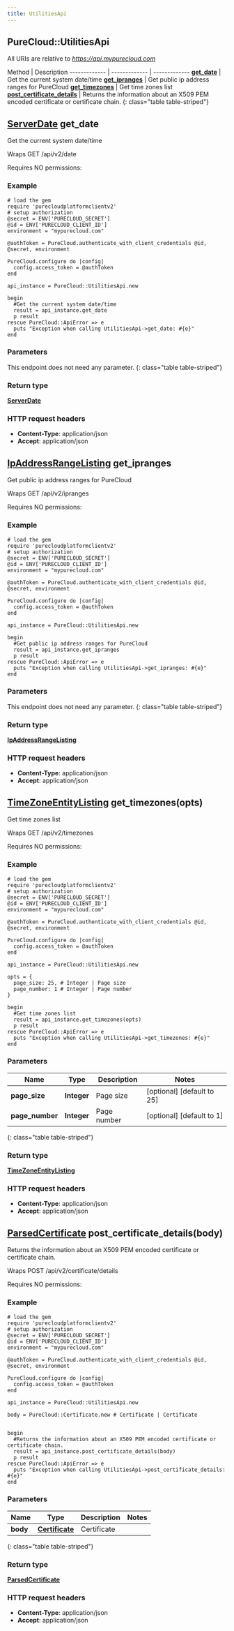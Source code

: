 ```yaml
---
title: UtilitiesApi
---
```


## PureCloud::UtilitiesApi

All URIs are relative to *https://api.mypurecloud.com*

Method | Description
------------- | ------------- | -------------
[**get_date**](UtilitiesApi.html#get_date) | Get the current system date/time
[**get_ipranges**](UtilitiesApi.html#get_ipranges) | Get public ip address ranges for PureCloud
[**get_timezones**](UtilitiesApi.html#get_timezones) | Get time zones list
[**post_certificate_details**](UtilitiesApi.html#post_certificate_details) | Returns the information about an X509 PEM encoded certificate or certificate chain.
{: class="table table-striped"}

<a name="get_date"></a>

## [**ServerDate**](ServerDate.html) get_date



Get the current system date/time



Wraps GET /api/v2/date 

Requires NO permissions: 



### Example
```{"language":"ruby"}
# load the gem
require 'purecloudplatformclientv2'
# setup authorization
@secret = ENV['PURECLOUD_SECRET']
@id = ENV['PURECLOUD_CLIENT_ID']
environment = "mypurecloud.com"

@authToken = PureCloud.authenticate_with_client_credentials @id, @secret, environment

PureCloud.configure do |config|
  config.access_token = @authToken
end

api_instance = PureCloud::UtilitiesApi.new

begin
  #Get the current system date/time
  result = api_instance.get_date
  p result
rescue PureCloud::ApiError => e
  puts "Exception when calling UtilitiesApi->get_date: #{e}"
end
```

### Parameters
This endpoint does not need any parameter.
{: class="table table-striped"}


### Return type

[**ServerDate**](ServerDate.html)

### HTTP request headers

 - **Content-Type**: application/json
 - **Accept**: application/json



<a name="get_ipranges"></a>

## [**IpAddressRangeListing**](IpAddressRangeListing.html) get_ipranges



Get public ip address ranges for PureCloud



Wraps GET /api/v2/ipranges 

Requires NO permissions: 



### Example
```{"language":"ruby"}
# load the gem
require 'purecloudplatformclientv2'
# setup authorization
@secret = ENV['PURECLOUD_SECRET']
@id = ENV['PURECLOUD_CLIENT_ID']
environment = "mypurecloud.com"

@authToken = PureCloud.authenticate_with_client_credentials @id, @secret, environment

PureCloud.configure do |config|
  config.access_token = @authToken
end

api_instance = PureCloud::UtilitiesApi.new

begin
  #Get public ip address ranges for PureCloud
  result = api_instance.get_ipranges
  p result
rescue PureCloud::ApiError => e
  puts "Exception when calling UtilitiesApi->get_ipranges: #{e}"
end
```

### Parameters
This endpoint does not need any parameter.
{: class="table table-striped"}


### Return type

[**IpAddressRangeListing**](IpAddressRangeListing.html)

### HTTP request headers

 - **Content-Type**: application/json
 - **Accept**: application/json



<a name="get_timezones"></a>

## [**TimeZoneEntityListing**](TimeZoneEntityListing.html) get_timezones(opts)



Get time zones list



Wraps GET /api/v2/timezones 

Requires NO permissions: 



### Example
```{"language":"ruby"}
# load the gem
require 'purecloudplatformclientv2'
# setup authorization
@secret = ENV['PURECLOUD_SECRET']
@id = ENV['PURECLOUD_CLIENT_ID']
environment = "mypurecloud.com"

@authToken = PureCloud.authenticate_with_client_credentials @id, @secret, environment

PureCloud.configure do |config|
  config.access_token = @authToken
end

api_instance = PureCloud::UtilitiesApi.new

opts = { 
  page_size: 25, # Integer | Page size
  page_number: 1 # Integer | Page number
}

begin
  #Get time zones list
  result = api_instance.get_timezones(opts)
  p result
rescue PureCloud::ApiError => e
  puts "Exception when calling UtilitiesApi->get_timezones: #{e}"
end
```

### Parameters

Name | Type | Description  | Notes
------------- | ------------- | ------------- | -------------
 **page_size** | **Integer**| Page size | [optional] [default to 25] |
 **page_number** | **Integer**| Page number | [optional] [default to 1] |
{: class="table table-striped"}


### Return type

[**TimeZoneEntityListing**](TimeZoneEntityListing.html)

### HTTP request headers

 - **Content-Type**: application/json
 - **Accept**: application/json



<a name="post_certificate_details"></a>

## [**ParsedCertificate**](ParsedCertificate.html) post_certificate_details(body)



Returns the information about an X509 PEM encoded certificate or certificate chain.



Wraps POST /api/v2/certificate/details 

Requires NO permissions: 



### Example
```{"language":"ruby"}
# load the gem
require 'purecloudplatformclientv2'
# setup authorization
@secret = ENV['PURECLOUD_SECRET']
@id = ENV['PURECLOUD_CLIENT_ID']
environment = "mypurecloud.com"

@authToken = PureCloud.authenticate_with_client_credentials @id, @secret, environment

PureCloud.configure do |config|
  config.access_token = @authToken
end

api_instance = PureCloud::UtilitiesApi.new

body = PureCloud::Certificate.new # Certificate | Certificate


begin
  #Returns the information about an X509 PEM encoded certificate or certificate chain.
  result = api_instance.post_certificate_details(body)
  p result
rescue PureCloud::ApiError => e
  puts "Exception when calling UtilitiesApi->post_certificate_details: #{e}"
end
```

### Parameters

Name | Type | Description  | Notes
------------- | ------------- | ------------- | -------------
 **body** | [**Certificate**](Certificate.html)| Certificate |  |
{: class="table table-striped"}


### Return type

[**ParsedCertificate**](ParsedCertificate.html)

### HTTP request headers

 - **Content-Type**: application/json
 - **Accept**: application/json



